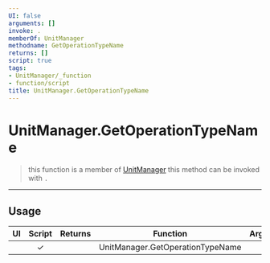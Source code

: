 ```yaml
---
UI: false
arguments: []
invoke: .
memberOf: UnitManager
methodname: GetOperationTypeName
returns: []
script: true
tags:
- UnitManager/_function
- function/script
title: UnitManager.GetOperationTypeName
---
```

# UnitManager.GetOperationTypeName
> this function is a member of [UnitManager](civ-6/lua/UnitManager.md)
> this method can be invoked with `.`
-----
## Usage
|  UI | Script | Returns | Function | Arguments |
|:---:|:------:|-------:|:--------:|:---------|
| |✓||UnitManager.GetOperationTypeName||
